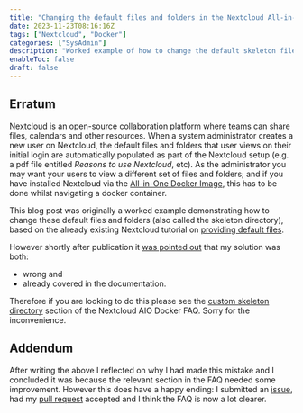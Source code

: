 ```yaml
---
title: "Changing the default files and folders in the Nextcloud All-in-One Docker Image"
date: 2023-11-23T08:16:16Z
tags: ["Nextcloud", "Docker"]
categories: ["SysAdmin"]
description: "Worked example of how to change the default skeleton files and folders viewable to a new user in the Nextcloud All-in-One Docker Image"
enableToc: false
draft: false
---
```


## Erratum

[Nextcloud](https://nextcloud.com/) is an open-source collaboration platform where teams can share files, calendars and other resources. When a system administrator creates a new user on Nextcloud, the default files and folders that user views on their initial login are automatically populated as part of the Nextcloud setup (e.g. a pdf file entitled *Reasons to use Nextcloud*, etc).  As the administrator you may want your users to view a different set of files and folders; and if you have installed Nextcloud via the [All-in-One Docker Image](https://github.com/nextcloud/all-in-one), this has to be done whilst navigating a docker container.

This blog post was originally a worked example demonstrating how to change these default files and folders (also called the skeleton directory), based on the already existing Nextcloud tutorial on [providing default files](https://docs.nextcloud.com/server/latest/admin_manual/configuration_files/default_files_configuration.html).

However shortly after publication it [was pointed out](https://help.nextcloud.com/t/worked-example-of-changing-the-skeleton-default-files-and-folders-in-the-nextcloud-all-in-one-docker-image/175146/2?u=gene_preciouschicken) that my solution was both:

-  wrong and
-  already covered in the documentation.

Therefore if you are looking to do this please see the [custom skeleton directory](https://github.com/nextcloud/all-in-one#how-to-change-default-files-by-creating-a-custom-skeleton-directory) section of the Nextcloud AIO Docker FAQ.  Sorry for the inconvenience.

## Addendum

After writing the above I reflected on why I had made this mistake and I concluded it was because the relevant section in the FAQ needed some improvement.  However this does have a happy ending: I submitted an [issue](https://github.com/nextcloud/all-in-one/issues/3968), had my [pull request](https://github.com/nextcloud/all-in-one/pull/3972) accepted and I think the FAQ is now a lot clearer.
